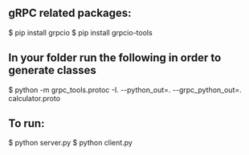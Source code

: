  
## gRPC related packages:
$ pip install grpcio
$ pip install grpcio-tools

## In your folder run the following in order to generate classes
$ python -m grpc_tools.protoc -I. --python_out=. --grpc_python_out=. calculator.proto

## To run:
$ python server.py
$ python client.py

